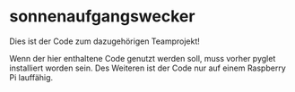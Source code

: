 # sonnenaufgangswecker
Dies ist der Code zum dazugehörigen Teamprojekt!

Wenn der hier enthaltene Code genutzt werden soll, muss vorher pyglet installiert worden sein. Des Weiteren ist der Code nur auf einem Raspberry Pi lauffähig.
